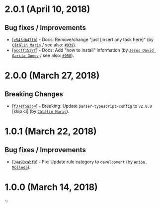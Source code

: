 # 2.0.1 (April 10, 2018)

## Bug fixes / Improvements

* [[`e543db47fb`](https://github.com/sonarwhal/sonarwhal/commit/e543db47fbfcf857fb3d7000d9334c4e64ebeb12)] - Docs: Remove/change "just [insert any task here]" (by [`Cătălin Mariș`](https://github.com/alrra) / see also: [`#939`](https://github.com/sonarwhal/sonarwhal/issues/939)).
* [[`accff1527f`](https://github.com/sonarwhal/sonarwhal/commit/accff1527f07e4cb932cb79bf90ceadacbef0620)] - Docs: Add "how to install" information (by [`Jesus David García Gomez`](https://github.com/sarvaje) / see also: [`#958`](https://github.com/sonarwhal/sonarwhal/issues/958)).


# 2.0.0 (March 27, 2018)

## Breaking Changes

* [[`f37ef5a3b4`](https://github.com/sonarwhal/sonarwhal/commit/f37ef5a3b4c3cc11bfc14fabe5c970be62f753e4)] - Breaking: Update `parser-typescript-config` to `v2.0.0` [skip ci] (by [`Cătălin Mariș`](https://github.com/alrra)).


# 1.0.1 (March 22, 2018)

## Bug fixes / Improvements

* [[`34a90cabf8`](https://github.com/sonarwhal/sonarwhal/commit/34a90cabf8d07a5c1d1a08ef315acedb68f437f6)] - Fix: Update rule category to `development` (by [`Antón Molleda`](https://github.com/molant)).


# 1.0.0 (March 14, 2018)

✨
